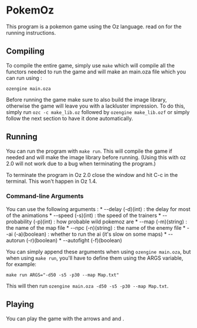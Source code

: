# PokemOz
This program is a pokemon game using the Oz language.
read on for the running instructions.

## Compiling
To compile the entire game, simply use `make`
which will compile all the functors needed to run the game
and will make an main.oza file which you can run using :

```shell
ozengine main.oza
```

Before running the game make sure to also build the image library,
otherwise the game will leave you with a lackluster impression. To
do this, simply run `ozc -c make_lib.oz` followed by `ozengine make_lib.ozf` or simply follow the next section to have it done automatically.

## Running
You can run the program with `make run`. This will compile the game if
needed and will make the image library before running. (Using this
with oz 2.0 will not work due to a bug when terminating the program.)

To terminate the program in Oz 2.0 close the window and hit C-c in the terminal.  This won't happen in Oz 1.4.

### Command-line Arguments
You can use the following arguments :
    * --delay (-d)(int) : the delay for most of the animations
    * --speed (-s)(int) : the speed of the trainers
    * --probability (-p)(int) : how probable wild pokemoz are
    * --map (-m)(string) : the name of the map file
    * --npc (-n)(string) : the name of the enemy file
    * --ai (-a)(boolean) : whether to run the ai (it's slow on some maps)
    * --autorun (-r)(boolean)
    * --autofight (-f)(boolean)

You can simply append these arguments when using `ozengine main.oza`, but
when using `make run`, you'll have to define them using the ARGS variable,
for example:

```shell
make run ARGS="-d50 -s5 -p30 --map Map.txt"
```

This will then run `ozengine main.oza -d50 -s5 -p30 --map Map.txt`.

## Playing

You can play the game with the arrows and <a> and <z>.
